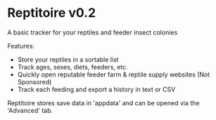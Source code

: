 # Reptitoire v0.2
A basic tracker for your reptiles and feeder insect colonies

Features:
- Store your reptiles in a sortable list
- Track ages, sexes, diets, feeders, etc.
- Quickly open reputable feeder farm & reptile supply websites (Not Sponsored)
- Track each feeding and export a history in text or CSV

Reptitoire stores save data in 'appdata' and can be opened via the 'Advanced' tab.
